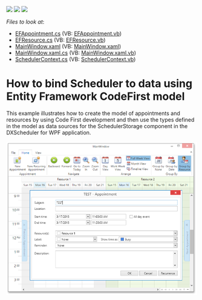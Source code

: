 <!-- default badges list -->
![](https://img.shields.io/endpoint?url=https://codecentral.devexpress.com/api/v1/VersionRange/128656597/12.1.5%2B)
[![](https://img.shields.io/badge/Open_in_DevExpress_Support_Center-FF7200?style=flat-square&logo=DevExpress&logoColor=white)](https://supportcenter.devexpress.com/ticket/details/E4115)
[![](https://img.shields.io/badge/📖_How_to_use_DevExpress_Examples-e9f6fc?style=flat-square)](https://docs.devexpress.com/GeneralInformation/403183)
<!-- default badges end -->
<!-- default file list -->
*Files to look at*:

* [EFAppointment.cs](./CS/DXSchedulerEFTest/EFAppointment.cs) (VB: [EFAppointment.vb](./VB/DXSchedulerEFTest/EFAppointment.vb))
* [EFResource.cs](./CS/DXSchedulerEFTest/EFResource.cs) (VB: [EFResource.vb](./VB/DXSchedulerEFTest/EFResource.vb))
* [MainWindow.xaml](./CS/DXSchedulerEFTest/MainWindow.xaml) (VB: [MainWindow.xaml](./VB/DXSchedulerEFTest/MainWindow.xaml))
* [MainWindow.xaml.cs](./CS/DXSchedulerEFTest/MainWindow.xaml.cs) (VB: [MainWindow.xaml.vb](./VB/DXSchedulerEFTest/MainWindow.xaml.vb))
* [SchedulerContext.cs](./CS/DXSchedulerEFTest/SchedulerContext.cs) (VB: [SchedulerContext.vb](./VB/DXSchedulerEFTest/SchedulerContext.vb))
<!-- default file list end -->
# How to bind Scheduler to data using Entity Framework CodeFirst model


<p>This example illustrates how to create the model of appointments and resources by using Code First development and then use the types defined in the model as data sources for the SchedulerStorage component in the DXScheduler for WPF application.<br /><br /><img src="https://raw.githubusercontent.com/DevExpress-Examples/how-to-bind-scheduler-to-data-using-entity-framework-codefirst-model-e4115/12.1.5+/media/73159094-cbed-11e4-80bf-00155d62480c.png"></p>

<br/>


